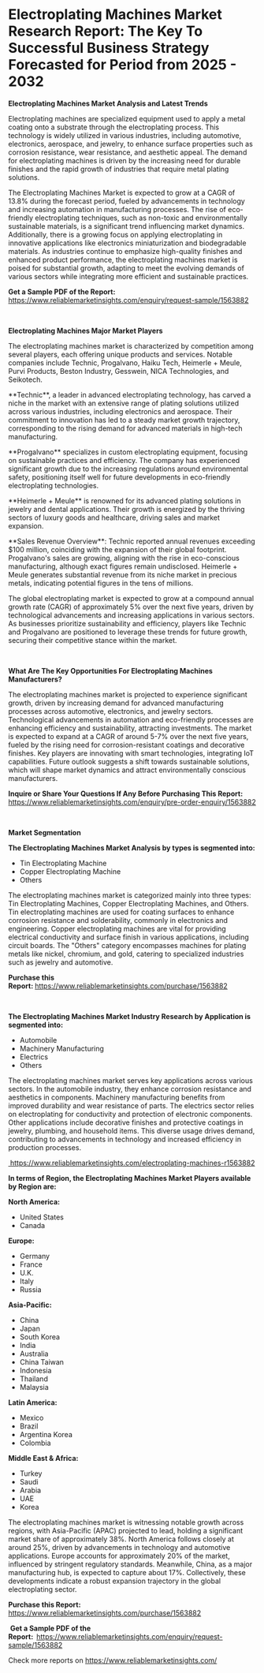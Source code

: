<p><h1>Electroplating Machines Market Research Report: The Key To Successful Business Strategy Forecasted for Period from 2025 - 2032</h1></p><p><strong>Electroplating Machines Market Analysis and Latest Trends</strong></p>
<p><p>Electroplating machines are specialized equipment used to apply a metal coating onto a substrate through the electroplating process. This technology is widely utilized in various industries, including automotive, electronics, aerospace, and jewelry, to enhance surface properties such as corrosion resistance, wear resistance, and aesthetic appeal. The demand for electroplating machines is driven by the increasing need for durable finishes and the rapid growth of industries that require metal plating solutions.</p><p>The Electroplating Machines Market is expected to grow at a CAGR of 13.8% during the forecast period, fueled by advancements in technology and increasing automation in manufacturing processes. The rise of eco-friendly electroplating techniques, such as non-toxic and environmentally sustainable materials, is a significant trend influencing market dynamics. Additionally, there is a growing focus on applying electroplating in innovative applications like electronics miniaturization and biodegradable materials. As industries continue to emphasize high-quality finishes and enhanced product performance, the electroplating machines market is poised for substantial growth, adapting to meet the evolving demands of various sectors while integrating more efficient and sustainable practices.</p></p>
<p><strong>Get a Sample PDF of the Report:&nbsp;</strong> <a href="https://www.reliablemarketinsights.com/enquiry/request-sample/1563882?utm_campaign=3193&utm_medium=2&utm_source=Github&utm_content=ia&utm_term=11042025&utm_id=electroplating-machines">https://www.reliablemarketinsights.com/enquiry/request-sample/1563882</a></p>
<p>&nbsp;</p>
<p><strong>Electroplating Machines Major Market Players</strong></p>
<p><p>The electroplating machines market is characterized by competition among several players, each offering unique products and services. Notable companies include Technic, Progalvano, Haiku Tech, Heimerle + Meule, Purvi Products, Beston Industry, Gesswein, NICA Technologies, and Seikotech.</p><p>**Technic**, a leader in advanced electroplating technology, has carved a niche in the market with an extensive range of plating solutions utilized across various industries, including electronics and aerospace. Their commitment to innovation has led to a steady market growth trajectory, corresponding to the rising demand for advanced materials in high-tech manufacturing.</p><p>**Progalvano** specializes in custom electroplating equipment, focusing on sustainable practices and efficiency. The company has experienced significant growth due to the increasing regulations around environmental safety, positioning itself well for future developments in eco-friendly electroplating technologies.</p><p>**Heimerle + Meule** is renowned for its advanced plating solutions in jewelry and dental applications. Their growth is energized by the thriving sectors of luxury goods and healthcare, driving sales and market expansion.</p><p>**Sales Revenue Overview**: Technic reported annual revenues exceeding $100 million, coinciding with the expansion of their global footprint. Progalvano's sales are growing, aligning with the rise in eco-conscious manufacturing, although exact figures remain undisclosed. Heimerle + Meule generates substantial revenue from its niche market in precious metals, indicating potential figures in the tens of millions.</p><p>The global electroplating market is expected to grow at a compound annual growth rate (CAGR) of approximately 5% over the next five years, driven by technological advancements and increasing applications in various sectors. As businesses prioritize sustainability and efficiency, players like Technic and Progalvano are positioned to leverage these trends for future growth, securing their competitive stance within the market.</p></p>
<p>&nbsp;</p>
<p><strong>What Are The Key Opportunities For Electroplating Machines Manufacturers?</strong></p>
<p><p>The electroplating machines market is projected to experience significant growth, driven by increasing demand for advanced manufacturing processes across automotive, electronics, and jewelry sectors. Technological advancements in automation and eco-friendly processes are enhancing efficiency and sustainability, attracting investments. The market is expected to expand at a CAGR of around 5-7% over the next five years, fueled by the rising need for corrosion-resistant coatings and decorative finishes. Key players are innovating with smart technologies, integrating IoT capabilities. Future outlook suggests a shift towards sustainable solutions, which will shape market dynamics and attract environmentally conscious manufacturers.</p></p>
<p><strong>Inquire or Share Your Questions If Any Before Purchasing This Report:</strong> <a href="https://www.reliablemarketinsights.com/enquiry/pre-order-enquiry/1563882?utm_campaign=3193&utm_medium=2&utm_source=Github&utm_content=ia&utm_term=11042025&utm_id=electroplating-machines">https://www.reliablemarketinsights.com/enquiry/pre-order-enquiry/1563882</a></p>
<p>&nbsp;</p>
<p><strong>Market Segmentation</strong></p>
<p><strong>The Electroplating Machines Market Analysis by types is segmented into:</strong></p>
<p><ul><li>Tin Electroplating Machine</li><li>Copper Electroplating Machine</li><li>Others</li></ul></p>
<p><p>The electroplating machines market is categorized mainly into three types: Tin Electroplating Machines, Copper Electroplating Machines, and Others. Tin electroplating machines are used for coating surfaces to enhance corrosion resistance and solderability, commonly in electronics and engineering. Copper electroplating machines are vital for providing electrical conductivity and surface finish in various applications, including circuit boards. The "Others" category encompasses machines for plating metals like nickel, chromium, and gold, catering to specialized industries such as jewelry and automotive.</p></p>
<p><strong>Purchase this Report:&nbsp;</strong><a href="https://www.reliablemarketinsights.com/purchase/1563882?utm_campaign=3193&utm_medium=2&utm_source=Github&utm_content=ia&utm_term=11042025&utm_id=electroplating-machines">https://www.reliablemarketinsights.com/purchase/1563882</a></p>
<p>&nbsp;</p>
<p><strong>The Electroplating Machines Market Industry Research by Application is segmented into:</strong></p>
<p><ul><li>Automobile</li><li>Machinery Manufacturing</li><li>Electrics</li><li>Others</li></ul></p>
<p><p>The electroplating machines market serves key applications across various sectors. In the automobile industry, they enhance corrosion resistance and aesthetics in components. Machinery manufacturing benefits from improved durability and wear resistance of parts. The electrics sector relies on electroplating for conductivity and protection of electronic components. Other applications include decorative finishes and protective coatings in jewelry, plumbing, and household items. This diverse usage drives demand, contributing to advancements in technology and increased efficiency in production processes.</p></p>
<p><a href="https://www.reliablemarketinsights.com/electroplating-machines-r1563882?utm_campaign=3193&utm_medium=2&utm_source=Github&utm_content=ia&utm_term=11042025&utm_id=electroplating-machines">&nbsp;https://www.reliablemarketinsights.com/electroplating-machines-r1563882</a></p>
<p><strong>In terms of Region, the Electroplating Machines Market Players available by Region are:</strong></p>
<p>
    <p> <strong> North America: </strong>
        <ul>
            <li>United States</li>
            <li>Canada</li>
        </ul>
        </p> 
    <p> <strong> Europe: </strong>
        <ul>
            <li>Germany</li>
            <li>France</li>
            <li>U.K.</li>
            <li>Italy</li>
            <li>Russia</li>
        </ul>
        </p> 
    <p> <strong> Asia-Pacific: </strong>
        <ul>
            <li>China</li>
            <li>Japan</li>
            <li>South Korea</li>
            <li>India</li>
            <li>Australia</li>
            <li>China Taiwan</li>
            <li>Indonesia</li>
            <li>Thailand</li>
            <li>Malaysia</li>
        </ul>
        </p> 
    <p> <strong> Latin America: </strong>
        <ul>
            <li>Mexico</li>
            <li>Brazil</li>
            <li>Argentina Korea</li>
            <li>Colombia</li>
        </ul>
        </p> 
    <p> <strong> Middle East & Africa: </strong>
        <ul>
            <li>Turkey</li>
            <li>Saudi</li>
            <li>Arabia</li>
            <li>UAE</li>
            <li>Korea</li>
        </ul>
    </p>
    </p>
<p><p>The electroplating machines market is witnessing notable growth across regions, with Asia-Pacific (APAC) projected to lead, holding a significant market share of approximately 38%. North America follows closely at around 25%, driven by advancements in technology and automotive applications. Europe accounts for approximately 20% of the market, influenced by stringent regulatory standards. Meanwhile, China, as a major manufacturing hub, is expected to capture about 17%. Collectively, these developments indicate a robust expansion trajectory in the global electroplating sector.</p></p>
<p><strong>Purchase this Report: </strong><a href="https://www.reliablemarketinsights.com/purchase/1563882?utm_campaign=3193&utm_medium=2&utm_source=Github&utm_content=ia&utm_term=11042025&utm_id=electroplating-machines">https://www.reliablemarketinsights.com/purchase/1563882</a></p>
<p>&nbsp;<strong>Get a Sample PDF of the Report:&nbsp;&nbsp;</strong><a href="https://www.reliablemarketinsights.com/enquiry/request-sample/1563882?utm_campaign=3193&utm_medium=2&utm_source=Github&utm_content=ia&utm_term=11042025&utm_id=electroplating-machines">https://www.reliablemarketinsights.com/enquiry/request-sample/1563882</a></p>
<p><strong></strong></p>
<p>Check more reports on <a href="https://www.reliablemarketinsights.com/?utm_campaign=3193&utm_medium=2&utm_source=Github&utm_content=ia&utm_term=11042025&utm_id=electroplating-machines">https://www.reliablemarketinsights.com/</a></p>